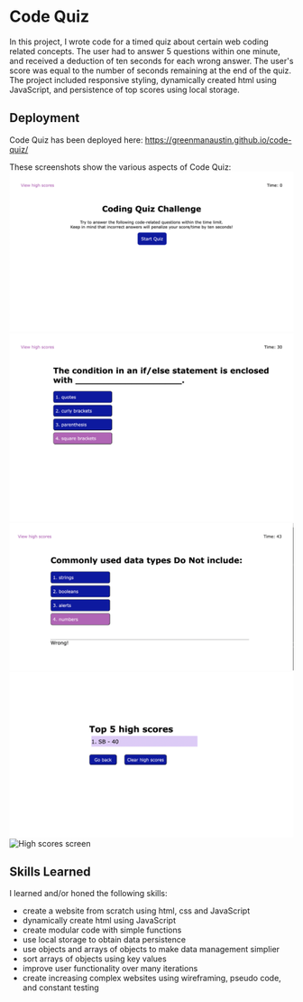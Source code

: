 # Code Quiz

In this project, I wrote code for a timed quiz about certain web coding related concepts.  The user had to answer 5 questions within one minute, and received a deduction of ten seconds for each wrong answer.  The user's score was equal to the number of seconds remaining at the end of the quiz. The project included responsive styling, dynamically created html using JavaScript, and persistence of top scores using local storage.  

## Deployment

Code Quiz has been deployed here: https://greenmanaustin.github.io/code-quiz/

These screenshots show the various aspects of Code Quiz:
![Start of quiz](./assets/images/quiz-start-page.png)
![Example of quiz question](./assets/images/question-example.png)
![Wrong answer message](./assets/images/wrong-answer.png)
![End of quiz screen](./assets/images/high-scores.png)
![High scores screen](./assets/images/screenshot3.png)

## Skills Learned

I learned and/or honed the following skills:
 - create a website from scratch using html, css and JavaScript
 - dynamically create html using JavaScript
 - create modular code with simple functions
 - use local storage to obtain data persistence 
 - use objects and arrays of objects to make data management simplier
 - sort arrays of objects using key values
 - improve user functionality over many iterations
 - create increasing complex websites using wireframing, pseudo code, and constant testing

